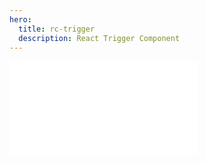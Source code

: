 ```yaml
---
hero:
  title: rc-trigger
  description: React Trigger Component
---
```


<embed src="../README.md"></embed>